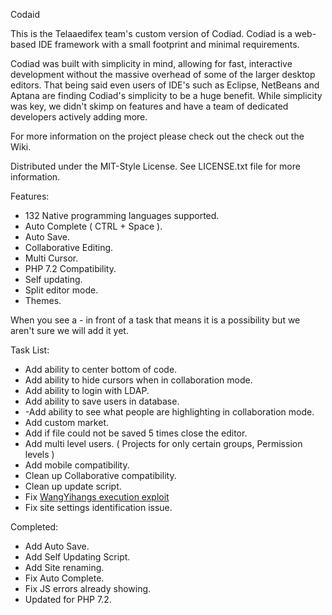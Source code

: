 Codaid

This is the Telaaedifex team's custom version of Codiad.  Codiad is a web-based IDE framework with a small footprint and minimal requirements.

Codiad was built with simplicity in mind, allowing for fast, interactive development without the massive overhead of some of the larger desktop editors. That being said even users of IDE's such as Eclipse, NetBeans and Aptana are finding Codiad's simplicity to be a huge benefit. While simplicity was key, we didn't skimp on features and have a team of dedicated developers actively adding more.

For more information on the project please check out the check out the Wiki.

Distributed under the MIT-Style License. See LICENSE.txt file for more information.

Features:

* 132 Native programming languages supported.
* Auto Complete ( CTRL + Space ).
* Auto Save.
* Collaborative Editing.
* Multi Cursor.
* PHP 7.2 Compatibility.
* Self updating.
* Split editor mode.
* Themes.

When you see a - in front of a task that means it is a possibility but we aren't sure we will add it yet.

Task List:
  
* Add ability to center bottom of code.
* Add ability to hide cursors when in collaboration mode.
* Add ability to login with LDAP.
* Add ability to save users in database.
* -Add ability to see what people are highlighting in collaboration mode.
* Add custom market.
* Add if file could not be saved 5 times close the editor.
* Add multi level users.  ( Projects for only certain groups, Permission levels )
* Add mobile compatibility.
* Clean up Collaborative compatibility.
* Clean up update script.
* Fix [WangYihangs execution exploit](https://github.com/WangYihang/Codiad-Remote-Code-Execute-Exploit)
* Fix site settings identification issue.


Completed:

* Add Auto Save.
* Add Self Updating Script.
* Add Site renaming.
* Fix Auto Complete.
* Fix JS errors already showing.
* Updated for PHP 7.2.